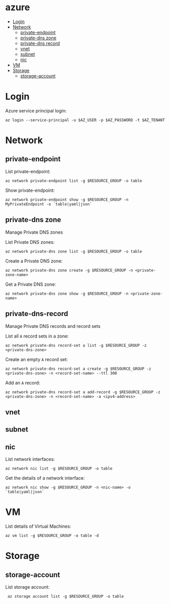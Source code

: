 # azure

<!-- TOC -->

- [Login](#login)
- [Network](#Network)
    - [private-endpoint](#private-endpoint)
    - [private-dns zone](#private-dns-zone)
    - [private-dns record](#private-dns-record)
    - [vnet](#vnet)
    - [subnet](#subnet)
    - [nic](#nic)
- [VM](#VM)
- [Storage](#Storage)
    - [storage-account](#storage-account)
    

# Login
Azure service principal login:
```
az login --service-principal -u $AZ_USER -p $AZ_PASSWORD -t $AZ_TENANT
```

# Network

## private-endpoint
List private-endpoint:
```
az network private-endpoint list -g $RESOURCE_GROUP -o table
```
Show private-endpoint:
```
az network private-endpoint show -g $RESOURCE_GROUP -n MyPrivateEndpoint -o `table|yaml|json`
```

## private-dns zone

Manage Private DNS zones

List Private DNS zones:
```
az network private-dns zone list -g $RESOURCE_GROUP -o table
```
Create a Private DNS zone:
```
az network private-dns zone create -g $RESOURCE_GROUP -n <private-zone-name>
```
Get a Private DNS zone:
```
az network private-dns zone show -g $RESOURCE_GROUP -n <private-zone-name>
```

## private-dns-record

Manage Private DNS records and record sets

List all `A` record sets in a zone:
```
az network private-dns record-set a list -g $RESOURCE_GROUP -z <private-dns-zone>
```
Create an empty `A` record set:
```
az network private-dns record-set a create -g $RESOURCE_GROUP -z <private-dns-zone> -n <record-set-name> --ttl 300
```
Add an `A` record:
```
az network private-dns record-set a add-record -g $RESOURCE_GROUP -z <private-dns-zone> -n <record-set-name> -a <ipv4-address>
```

## vnet

## subnet

## nic
List network interfaces:
```
az network nic list -g $RESOURCE_GROUP -o table
```
Get the details of a network interface:
```
az network nic show -g $RESOURCE_GROUP -n <nic-name> -o `table|yaml|json`
```

# VM
List details of Virtual Machines:
```
az vm list -g $RESOURCE_GROUP -o table -d
```


# Storage

## storage-account
List storage account:
```
 az storage account list -g $RESOURCE_GROUP -o table
```
